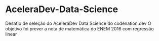 # AceleraDev-Data-Science
Desafio de seleção do AceleraDev Data Science do codenation.dev
O objetivo foi prever a nota de matemática do ENEM 2016 com regressão linear
